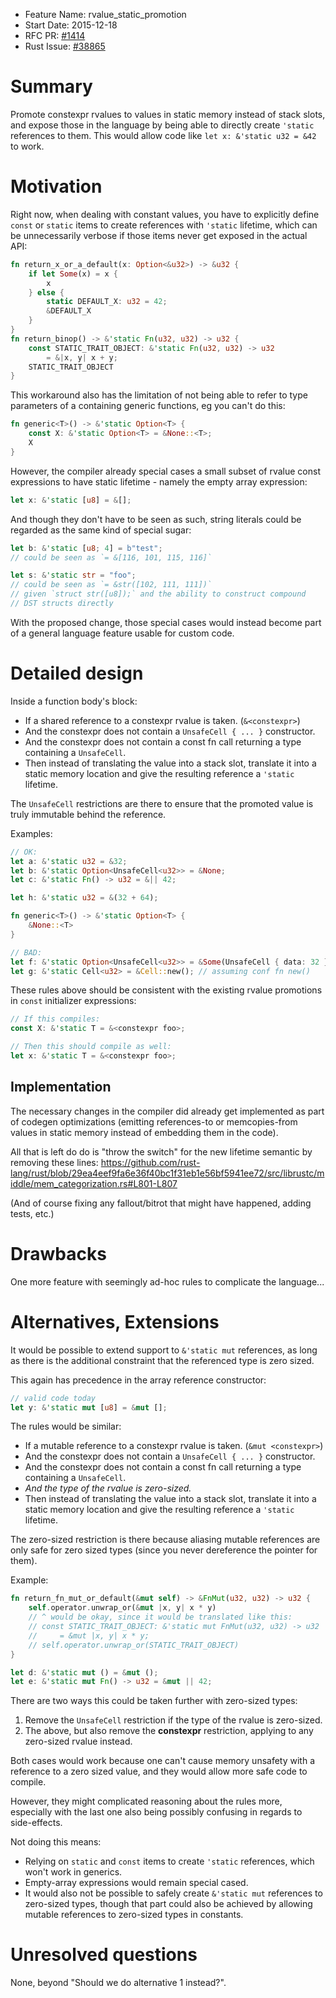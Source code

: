 - Feature Name: rvalue_static_promotion
- Start Date: 2015-12-18
- RFC PR: [#1414](https://github.com/rust-lang/rfcs/pull/1414)
- Rust Issue: [#38865](https://github.com/rust-lang/rust/issues/38865)

# Summary
[summary]: #summary

Promote constexpr rvalues to values in static memory instead of
stack slots, and expose those in the language by being able to directly create
`'static` references to them. This would allow code like
`let x: &'static u32 = &42` to work.

# Motivation
[motivation]: #motivation

Right now, when dealing with constant values, you have to explicitly define
`const` or `static` items to create references with `'static` lifetime,
which can be unnecessarily verbose if those items never get exposed
in the actual API:

```rust
fn return_x_or_a_default(x: Option<&u32>) -> &u32 {
    if let Some(x) = x {
        x
    } else {
        static DEFAULT_X: u32 = 42;
        &DEFAULT_X
    }
}
fn return_binop() -> &'static Fn(u32, u32) -> u32 {
    const STATIC_TRAIT_OBJECT: &'static Fn(u32, u32) -> u32
        = &|x, y| x + y;
    STATIC_TRAIT_OBJECT
}
```

This workaround also has the limitation of not being able to refer to
type parameters of a containing generic functions, eg you can't do this:

```rust
fn generic<T>() -> &'static Option<T> {
    const X: &'static Option<T> = &None::<T>;
    X
}
```

However, the compiler already special cases a small subset of rvalue
const expressions to have static lifetime - namely the empty array expression:

```rust
let x: &'static [u8] = &[];
```

And though they don't have to be seen as such, string literals could be regarded
as the same kind of special sugar:

```rust
let b: &'static [u8; 4] = b"test";
// could be seen as `= &[116, 101, 115, 116]`

let s: &'static str = "foo";
// could be seen as `= &str([102, 111, 111])`
// given `struct str([u8]);` and the ability to construct compound
// DST structs directly
```

With the proposed change, those special cases would instead become
part of a general language feature usable for custom code.

# Detailed design
[design]: #detailed-design

Inside a function body's block:

- If a shared reference to a constexpr rvalue is taken. (`&<constexpr>`)
- And the constexpr does not contain a `UnsafeCell { ... }` constructor.
- And the constexpr does not contain a const fn call returning a type containing a `UnsafeCell`.
- Then instead of translating the value into a stack slot, translate
  it into a static memory location and give the resulting reference a
  `'static` lifetime.

The `UnsafeCell` restrictions are there to ensure that the promoted value is
truly immutable behind the reference.

Examples:

```rust
// OK:
let a: &'static u32 = &32;
let b: &'static Option<UnsafeCell<u32>> = &None;
let c: &'static Fn() -> u32 = &|| 42;

let h: &'static u32 = &(32 + 64);

fn generic<T>() -> &'static Option<T> {
    &None::<T>
}

// BAD:
let f: &'static Option<UnsafeCell<u32>> = &Some(UnsafeCell { data: 32 });
let g: &'static Cell<u32> = &Cell::new(); // assuming conf fn new()
```

These rules above should be consistent with the existing rvalue promotions in `const`
initializer expressions:

```rust
// If this compiles:
const X: &'static T = &<constexpr foo>;

// Then this should compile as well:
let x: &'static T = &<constexpr foo>;
```

## Implementation

The necessary changes in the compiler did already get implemented as
part of codegen optimizations (emitting references-to or memcopies-from values in static memory instead of embedding them in the code).

All that is left do do is "throw the switch" for the new lifetime semantic
by removing these lines:
https://github.com/rust-lang/rust/blob/29ea4eef9fa6e36f40bc1f31eb1e56bf5941ee72/src/librustc/middle/mem_categorization.rs#L801-L807

(And of course fixing any fallout/bitrot that might have happened, adding tests, etc.)

# Drawbacks
[drawbacks]: #drawbacks

One more feature with seemingly ad-hoc rules to complicate the language...

# Alternatives, Extensions
[alternatives]: #alternatives

It would be possible to extend support to `&'static mut` references,
as long as there is the additional constraint that the
referenced type is zero sized.

This again has precedence in the array reference constructor:

```rust
// valid code today
let y: &'static mut [u8] = &mut [];
```

The rules would be similar:

- If a mutable reference to a constexpr rvalue is taken. (`&mut <constexpr>`)
- And the constexpr does not contain a `UnsafeCell { ... }` constructor.
- And the constexpr does not contain a const fn call returning a type containing a `UnsafeCell`.
- _And the type of the rvalue is zero-sized._
- Then instead of translating the value into a stack slot, translate
  it into a static memory location and give the resulting reference a
  `'static` lifetime.

The zero-sized restriction is there because
aliasing mutable references are only safe for zero sized types
(since you never dereference the pointer for them).

Example:

```rust
fn return_fn_mut_or_default(&mut self) -> &FnMut(u32, u32) -> u32 {
    self.operator.unwrap_or(&mut |x, y| x * y)
    // ^ would be okay, since it would be translated like this:
    // const STATIC_TRAIT_OBJECT: &'static mut FnMut(u32, u32) -> u32
    //     = &mut |x, y| x * y;
    // self.operator.unwrap_or(STATIC_TRAIT_OBJECT)
}

let d: &'static mut () = &mut ();
let e: &'static mut Fn() -> u32 = &mut || 42;
```

There are two ways this could be taken further with zero-sized types:

1. Remove the `UnsafeCell` restriction if the type of the rvalue is zero-sized.
2. The above, but also remove the __constexpr__ restriction, applying to any zero-sized rvalue instead.

Both cases would work because one can't cause memory unsafety with a reference
to a zero sized value, and they would allow more safe code to compile.

However, they might complicated reasoning about the rules more,
especially with the last one also being possibly confusing in regards to
side-effects.

Not doing this means:

- Relying on `static` and `const` items to create `'static` references, which won't work in generics.
- Empty-array expressions would remain special cased.
- It would also not be possible to safely create `&'static mut` references to zero-sized
types, though that part could also be achieved by allowing mutable references to
zero-sized types in constants.

# Unresolved questions
[unresolved]: #unresolved-questions

None, beyond "Should we do alternative 1 instead?".
